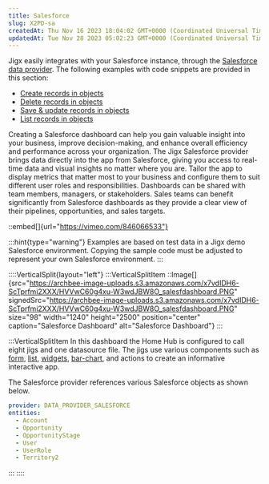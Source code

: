 ```yaml
---
title: Salesforce
slug: X2PD-sa
createdAt: Thu Nov 16 2023 18:04:02 GMT+0000 (Coordinated Universal Time)
updatedAt: Tue Nov 28 2023 05:02:23 GMT+0000 (Coordinated Universal Time)
---
```


Jigx easily integrates with your Salesforce instance,  through the [Salesforce data provider](). The following examples with code snippets are provided in this section:

- [Create records in objects](<./Salesforce/Create records in objects.md>)
- [Delete records in objects](<./Salesforce/Delete records in objects.md>)
- [Save & update records in objects](<./Salesforce/Save _ update records in objects.md>)
- [List records in objects](<./Salesforce/List records in objects.md>)

Creating a Salesforce dashboard can help you gain valuable insight into your business, improve decision-making, and enhance overall efficiency and performance across your organization. The Jigx Salesforce provider brings data directly into the app from Salesforce, giving you access to real-time data and visual insights no matter where you are.  Tailor the app to display metrics that matter most to your business and configure them to suit different user roles and responsibilities. Dashboards can be shared with team members, managers, or stakeholders. Sales teams can benefit significantly from Salesforce dashboards as they provide a clear view of their pipelines, opportunities, and sales targets.&#x20;

::embed[]{url="https://vimeo.com/846066533"}

:::hint{type="warning"}
Examples are based on test data in a Jigx demo Salesforce environment. Copying the sample code must be adjusted to represent your own Salesforce environment.&#x20;
:::

::::VerticalSplit{layout="left"}
:::VerticalSplitItem
::Image[]{src="https://archbee-image-uploads.s3.amazonaws.com/x7vdIDH6-ScTprfmi2XXX/HVVwC60g4xu-W3wdJBW8O_salesfdashboard.PNG" signedSrc="https://archbee-image-uploads.s3.amazonaws.com/x7vdIDH6-ScTprfmi2XXX/HVVwC60g4xu-W3wdJBW8O_salesfdashboard.PNG" size="98" width="1240" height="2500" position="center" caption="Salesforce Dashboard" alt="Salesforce Dashboard"}
:::

:::VerticalSplitItem
In this dashboard the Home Hub is configured to call eight jigs and one datasource file. The jigs use various components such as [form](./../Components/form.md), [list](./../Components/list.md), [widgets](), [bar-chart](./../Components/charts/bar-chart.md), and actions to create an informative interactive app.&#x20;

The Salesforce provider references various Salesforce objects as shown below.

```yaml
provider: DATA_PROVIDER_SALESFORCE
entities:
  - Account
  - Opportunity
  - OpportunityStage
  - User
  - UserRole
  - Territory2
```


:::
::::

